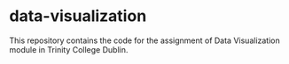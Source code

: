 # data-visualization
This repository contains the code for the assignment of Data Visualization module in Trinity College Dublin.
